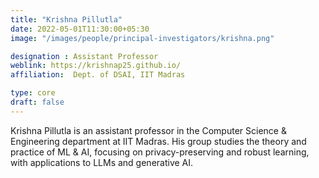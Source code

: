 ```yaml
---
title: "Krishna Pillutla"
date: 2022-05-01T11:30:00+05:30
image: "/images/people/principal-investigators/krishna.png"

designation : Assistant Professor
weblink: https://krishnap25.github.io/
affiliation:  Dept. of DSAI, IIT Madras 

type: core
draft: false
---
```


Krishna Pillutla is an assistant professor in the Computer Science & Engineering department at IIT Madras. His group studies the theory and practice of ML & AI, focusing on privacy-preserving and robust learning, with applications to LLMs and generative AI.